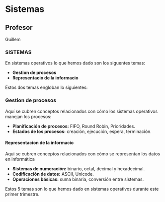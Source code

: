 # Sistemas
## Profesor
Guillem

### SISTEMAS 
En sistemas operativos lo que hemos dado son los siguentes temas:

- **Gestion de procesos**
- **Representacio de la informacio**

Estos dos temas engloban lo siguientes:

### **Gestion de procesos**

Aquí se cubren conceptos relacionados con cómo los sistemas operativos manejan los procesos:

- **Planificación de procesos:** FIFO, Round Robin, Prioridades.
- **Estados de los procesos:** creación, ejecución, espera, terminación.

#### **Representacion de la informacio**

Aqui se cubren conceptos relacionados con cómo se representan los datos en informática

- **Sistemas de numeración:** binario, octal, decimal y hexadecimal.
- **Codificación de datos:** ASCII, Unicode.
- **Operaciones básicas:** suma binaria, conversión entre sistemas. 

Estos 5 temas son lo que hemos dado en sistemas operativos durante este primer trimestre.
